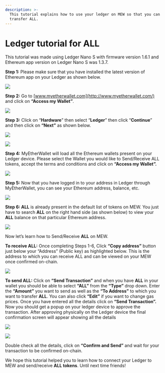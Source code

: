```yaml
---
description: >-
  This tutorial explains how to use your ledger on MEW so that you can vie and
  transfer ALL.
---
```


# Ledger tutorial for ALL

This tutorial was made using Ledger Nano S with firmware version 1.6.1 and Ethereum app version on Ledger Nano S was 1.3.7.

**Step 1:** Please make sure that you have installed the latest version of Ethereum app on your Ledger as shown below.

![](../.gitbook/assets/1%20%281%29.png)

**Step 2:** Go to [www.myetherwallet.com](http://www.myetherwallet.com/) and click on **“Access my Wallet”**.

![](../.gitbook/assets/2%20%281%29.png)

**Step 3:** Click on “**Hardware**” then select “**Ledger**” then click “**Continue**” and then click on **“Next”** as shown below.

![](../.gitbook/assets/3%20%282%29.png)

![](../.gitbook/assets/4%20%284%29.png)

**Step 4:** MyEtherWallet will load all the Ethereum wallets present on your Ledger device. Please select the Wallet you would like to Send/Receive ALL tokens, accept the terms and conditions and click on **“Access my Wallet”.**

![](../.gitbook/assets/5.png)

**Step 5:** Now that you have logged in to your address in Ledger through MyEtherWallet, you can see your Ethereum address, balance, etc.

![](../.gitbook/assets/6%20%282%29.png)

**Step 6: ALL** is already present in the default list of tokens on MEW. You just have to search **ALL** on the right hand side \(as shown below\) to view your **ALL** balance on that particular Ethereum address.

![](../.gitbook/assets/7%20%281%29.png)

Now let’s learn how to Send/Receive **ALL** on MEW.

**To receive ALL:** Once completing Steps 1-6, Click **“Copy address”** button just below your “Address” \(Public key\) as highlighted below. This is the address to which you can receive ALL and can be viewed on your MEW once confirmed on-chain.

![](../.gitbook/assets/8%20%282%29.png)

**To send ALL:** Click on **“Send Transaction”** and when you have **ALL** in your wallet you should be able to select **“ALL”** from the **“Type”** drop down. Enter the **“Amount”** you want to send as well as the **“To Address”** to which you want to transfer **ALL**. You can also click **“Edit”** if you want to change gas prices. Once you have entered all the details click on **“Send Transaction”.** Now you should get a popup on your ledger device to approve the transaction. After approving physically on the Ledger device the final confirmation screen will appear showing all the details

![](../.gitbook/assets/9.png)

![](../.gitbook/assets/10%20%282%29.png)

Double check all the details, click on **“Confirm and Send”** and wait for your transaction to be confirmed on-chain.

We hope this tutorial helped you to learn how to connect your Ledger to MEW and send/receive **ALL tokens**. Until next time friends!

